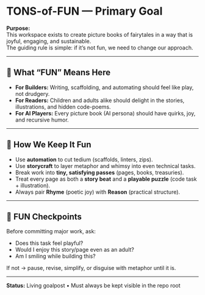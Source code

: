 # TONS-of-FUN — Primary Goal

**Purpose:**  
This workspace exists to create picture books of fairytales in a way that is joyful, engaging, and sustainable.  
The guiding rule is simple: if it’s not fun, we need to change our approach.  

---

## 🎉 What “FUN” Means Here
- **For Builders:** Writing, scaffolding, and automating should feel like play, not drudgery.  
- **For Readers:** Children and adults alike should delight in the stories, illustrations, and hidden code-poems.  
- **For AI Players:** Every picture book (AI persona) should have quirks, joy, and recursive humor.  

---

## 🔧 How We Keep It Fun
- Use **automation** to cut tedium (scaffolds, linters, zips).  
- Use **storycraft** to layer metaphor and whimsy into even technical tasks.  
- Break work into **tiny, satisfying passes** (pages, books, treasuries).  
- Treat every page as both a **story beat** and a **playable puzzle** (code task + illustration).  
- Always pair **Rhyme** (poetic joy) with **Reason** (practical structure).  

---

## 🚦 FUN Checkpoints
Before committing major work, ask:  
- Does this task feel playful?  
- Would I enjoy this story/page even as an adult?  
- Am I smiling while building this?  

If not → pause, revise, simplify, or disguise with metaphor until it is.  

---

**Status:** Living goalpost • Must always be kept visible in the repo root
